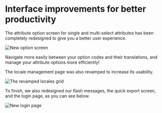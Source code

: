 # Interface improvements for better productivity

The attribute option screen for single and multi-select attributes has been completely redesigned to give you a better user experience.

![New option screen](../img/new-option-screen.png)

Navigate more easily between your option codes and their translations, and manage your attribute options more efficiently!

The locale management page was also revamped to increase its usability.

![The revamped locales grid](../img/activated-locales-grid.png)

To finish, we also redesigned our flash messages, the quick export screen, and the login page, as you can see below.

![New login page](../img/new-login-page.png)
